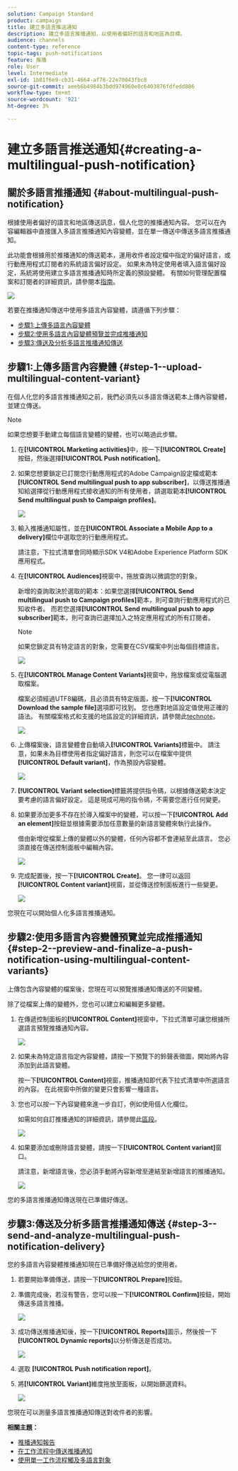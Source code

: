 ```yaml
---
solution: Campaign Standard
product: campaign
title: 建立多語言推送通知
description: 建立多語言推播通知，以使用者偏好的語言和地區為目標。
audience: channels
content-type: reference
topic-tags: push-notifications
feature: 推播
role: User
level: Intermediate
exl-id: 1b81f6e9-cb31-4664-af78-22e70043fbc8
source-git-commit: aeeb6b4984b3bdd974960e8c6403876fdfedd886
workflow-type: tm+mt
source-wordcount: '921'
ht-degree: 3%

---
```


# 建立多語言推送通知{#creating-a-multilingual-push-notification}

## 關於多語言推播通知 {#about-multilingual-push-notification}

根據使用者偏好的語言和地區傳送訊息，個人化您的推播通知內容。 您可以在內容編輯器中直接匯入多語言推播通知內容變體，並在單一傳送中傳送多語言推播通知。

此功能會根據用於推播通知的傳送範本，運用收件者設定檔中指定的偏好語言，或行動應用程式訂閱者的系統語言偏好設定。 如果未為特定使用者填入語言偏好設定，系統將使用建立多語言推播通知時所定義的預設變體。 有關如何管理配置檔案和訂閱者的詳細資訊，請參閱本[指南](../../audiences/using/get-started-profiles-and-audiences.md)。

![](assets/multivariant_push_1.png)

若要在推播通知傳送中使用多語言內容變體，請遵循下列步驟：

* [步驟1:上傳多語言內容變體](#step-1--upload-multilingual-content-variant)
* [步驟2:使用多語言內容變體預覽並完成推播通知](#step-2--preview-and-finalize-a-push-notification-using-multilingual-content-variants)
* [步驟3:傳送及分析多語言推播通知傳送](#step-3--send-and-analyze-multilingual-push-notification-delivery)

## 步驟1:上傳多語言內容變體 {#step-1--upload-multilingual-content-variant}

在個人化您的多語言推播通知之前，我們必須先以多語言傳送範本上傳內容變體，並建立傳送。

>[!NOTE]
>
>如果您想要手動建立每個語言變體的變體，也可以略過此步驟。

1. 在&#x200B;**[!UICONTROL Marketing activities]**&#x200B;中，按一下&#x200B;**[!UICONTROL Create]**&#x200B;按鈕，然後選擇&#x200B;**[!UICONTROL Push notification]**。
1. 如果您想要鎖定已訂閱您行動應用程式的Adobe Campaign設定檔或範本&#x200B;**[!UICONTROL Send multilingual push to app subscriber]**，以傳送推播通知給選擇從行動應用程式接收通知的所有使用者，請選取範本&#x200B;**[!UICONTROL Send multilingual push to Campaign profiles]**。

   ![](assets/multivariant_push_2.png)

1. 輸入推播通知屬性，並在&#x200B;**[!UICONTROL Associate a Mobile App to a delivery]**&#x200B;欄位中選取您的行動應用程式。

   請注意，下拉式清單會同時顯示SDK V4和Adobe Experience Platform SDK應用程式。

1. 在&#x200B;**[!UICONTROL Audiences]**&#x200B;視窗中，拖放查詢以微調您的對象。

   新增的查詢取決於選取的範本：如果您選擇&#x200B;**[!UICONTROL Send multilingual push to Campaign profiles]**&#x200B;範本，則可查詢行動應用程式的已知收件者。 而若您選擇&#x200B;**[!UICONTROL Send multilingual push to app subscriber]**&#x200B;範本，則可查詢已選擇加入之特定應用程式的所有訂閱者。
   >[!NOTE]
   >
   >如果您鎖定具有特定語言的對象，您需要在CSV檔案中列出每個目標語言。

   ![](assets/push_notif_audience.png)

1. 在&#x200B;**[!UICONTROL Manage Content Variants]**&#x200B;視窗中，拖放檔案或從電腦選取檔案。

   檔案必須經過UTF8編碼，且必須具有特定版面，按一下&#x200B;**[!UICONTROL Download the sample file]**&#x200B;選項即可找到。 您也應對地區設定值使用正確的語法。 有關檔案格式和支援的地區設定的詳細資訊，請參閱此[technote](https://helpx.adobe.com/tw/campaign/kb/acs-generate-csv-multilingual-push.html)。

   ![](assets/multivariant_push_4.png)

1. 上傳檔案後，語言變體會自動填入&#x200B;**[!UICONTROL Variants]**&#x200B;標籤中。 請注意，如果未為目標使用者指定偏好語言，則您可以在檔案中提供&#x200B;**[!UICONTROL Default variant]**，作為預設內容變體。

   ![](assets/multivariant_push_5.png)

1. **[!UICONTROL Variant selection]**&#x200B;標籤將提供指令碼，以根據傳送範本決定要考慮的語言偏好設定。 這是現成可用的指令碼，不需要您進行任何變更。
1. 如果要添加更多不存在於導入檔案中的變體，可以按一下&#x200B;**[!UICONTROL Add an element]**&#x200B;按鈕並根據需要添加任意數量的新語言變體來執行此操作。

   借由新增從檔案上傳的變體以外的變體，任何內容都不會連結至此語言。 您必須直接在傳送控制面板中編輯內容。

   ![](assets/multivariant_push_6.png)

1. 完成配置後，按一下&#x200B;**[!UICONTROL Create]**。 您一律可以返回&#x200B;**[!UICONTROL Content variant]**&#x200B;視窗，並從傳送控制面板進行一些變更。

   ![](assets/multivariant_push_8.png)

您現在可以開始個人化多語言推播通知。

## 步驟2:使用多語言內容變體預覽並完成推播通知 {#step-2--preview-and-finalize-a-push-notification-using-multilingual-content-variants}

上傳包含內容變體的檔案後，您現在可以預覽推播通知傳送的不同變體。

除了從檔案上傳的變體外，您也可以建立和編輯更多變體。

1. 在傳遞控制面板的&#x200B;**[!UICONTROL Content]**&#x200B;視窗中，下拉式清單可讓您根據所選語言預覽推播通知內容。

   ![](assets/multivariant_push_7.png)

1. 如果未為特定語言指定內容變體，請按一下預覽下的鈴聲表徵圖，開始將內容添加到此語言變體。

   按一下&#x200B;**[!UICONTROL Content]**&#x200B;視窗，推播通知即代表下拉式清單中所選語言的內容。 在此視窗中所做的變更只會影響一種語言。

1. 您也可以按一下內容變體來進一步自訂，例如使用個人化欄位。

   如需如何自訂推播通知的詳細資訊，請參閱此[區段](../../channels/using/customizing-a-push-notification.md)。

   ![](assets/multivariant_push_9.png)

1. 如果要添加或刪除語言變體，請按一下&#x200B;**[!UICONTROL Content variant]**&#x200B;窗口。

   請注意，新增語言後，您必須手動將內容新增至連結至新增語言的推播通知。

   ![](assets/multivariant_push_10.png)

您的多語言推播通知傳送現在已準備好傳送。

## 步驟3:傳送及分析多語言推播通知傳送 {#step-3--send-and-analyze-multilingual-push-notification-delivery}

您的多語言內容變體推播通知現在已準備好傳送給您的使用者。

1. 若要開始準備傳送，請按一下&#x200B;**[!UICONTROL Prepare]**&#x200B;按鈕。
1. 準備完成後，若沒有警告，您可以按一下&#x200B;**[!UICONTROL Confirm]**&#x200B;按鈕，開始傳送多語言推播。

   ![](assets/multivariant_push_12.png)

1. 成功傳送推播通知後，按一下&#x200B;**[!UICONTROL Reports]**&#x200B;圖示，然後按一下&#x200B;**[!UICONTROL Dynamic reports]**&#x200B;以分析傳送是否成功。

   ![](assets/multivariant_push_13.png)

1. 選取 **[!UICONTROL Push notification report]**。
1. 將&#x200B;**[!UICONTROL Variant]**&#x200B;維度拖放至面板，以開始篩選資料。

   ![](assets/multivariant_push_11.png)

您現在可以測量多語言推播通知傳送對收件者的影響。

**相關主題：**

* [推播通知報告](../../reporting/using/push-notification-report.md)
* [在工作流程中傳送推播通知](../../automating/using/push-notification-delivery.md)
* [使用單一工作流程觸及多語言對象](https://helpx.adobe.com/tw/campaign/kb/simplify-campaign-management.html#Engageyourcustomersateverystep)

